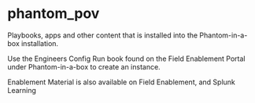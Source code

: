 # phantom_pov
Playbooks, apps and other content that is installed into the Phantom-in-a-box installation. 

Use the Engineers Config Run book found on the Field Enablement Portal under Phantom-in-a-box to create an instance. 

Enablement Material is also available on Field Enablement, and Splunk Learning

